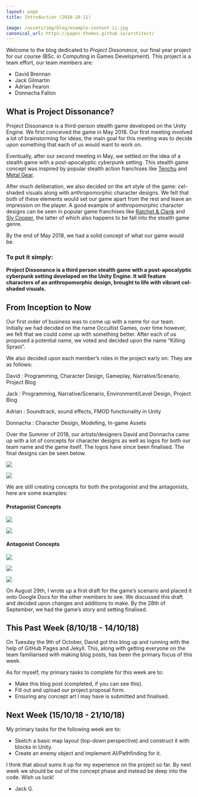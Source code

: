 ```yaml
---
layout: page
title: Introduction (2018-10-11)

image: /assets/img/blog/example-content-ii.jpg
canonical_url: https://pages-themes.github.io/architect/
---
```


Welcome to the blog dedicated to _Project Dissonance_, our final year project for our course (BSc. in Computing in Games Development). This project is a team effort, our team members are:

*   David Brennan
*   Jack Gilmartin
*   Adrian Fearon
*	Donnacha Fallon

## What is Project Dissonance?

Project Dissonance is a third-person stealth game developed on the Unity Engine. We first conceived the game in May 2018. Our first meeting involved a lot of brainstorming for ideas, the main goal for this meeting was to decide upon something that each of us would want to work on.

Eventually, after our second meeting in May, we settled on the idea of a stealth game with a post-apocalyptic cyberpunk setting. This stealth game concept was inspired by popular stealth action franchises like [Tenchu](https://en.wikipedia.org/wiki/Tenchu) and [Metal Gear](https://en.wikipedia.org/wiki/Metal_Gear). 

After much deliberation, we also decided on the art style of the game: cel-shaded visuals along with anthropomorphic character designs. We felt that both of these elements would set our game apart from the rest and leave an impression on the player. A good example of anthropomorphic character designs can be seen in popular game franchises like [Ratchet & Clank](https://en.wikipedia.org/wiki/Ratchet_%26_Clank) and [Sly Cooper](https://en.wikipedia.org/wiki/Sly_Cooper), the latter of which also happens to be fall into the stealth game genre.

By the end of May 2018, we had a solid concept of what our game would be. 

### **To put it simply:**

**Project Dissonance is a third person stealth game with a post-apocalyptic cyberpunk setting developed on the Unity Engine. It will feature characters of an anthropomorphic design, brought to life with vibrant cel-shaded visuals.** 

## From Inception to Now

Our first order of business was to come up with a name for our team. Initially we had decided on the name Occultist Games, over time however, we felt that we could come up with something better. After each of us proposed a potential name, we voted and decided upon the name “Killing Spraoi”.

We also decided upon each member’s roles in the project early on. They are as follows:

David
: Programming, Character Design, Gameplay, Narrative/Scenario, Project Blog

Jack
: Programming, Narrative/Scenario, Environment/Level Design, Project Blog

Adrian
: Soundtrack, sound effects, FMOD functionality in Unity

Donnacha
: Character Design, Modelling, In-game Assets


Over the Summer of 2018, our artists/designers David and Donnacha came up with a lot of concepts for character designs as well as logos for both our team name and the game itself. The logos have since been finalised. The final designs can be seen below.

![](assets/img/logos/team/killing_spraoi_logo_black.png)

![](assets/img/logos/game/project_dissonance_logo_textured_black.png)

We are still creating concepts for both the protagonist and the antagonists, here are some examples:

#### Protagonist Concepts

![](https://trello-attachments.s3.amazonaws.com/5b9b8b06bff0341c96417319/5b9b8d1169bc8e8349ee7ce6/8a5dfd7252acec2260805926ed1f87e9/Attack.png)

![](assets/img/concept_art/donnacha/protagonist_head_concept_donnacha.png)

#### Antagonist Concepts

![](assets/img/concept_art/david/enemy_concept_david.png)

![](assets/img/concept_art/donnacha/enemy_cyborg_arm_donnacha.jpg)

![](assets/img/concept_art/donnacha/rough_wolf_sketches_donnacha.jpg)



On August 29th, I wrote up a first draft for the game’s scenario and placed it onto Google Docs for the other members to see. We discussed this draft and decided upon changes and additions to make. By the 28th of September, we had the game’s story and setting finalised.

## This Past Week (8/10/18 - 14/10/18)

On Tuesday the 9th of October, David got this blog up and running with the help of GitHub Pages and Jekyll. This, along with getting everyone on the team familiarised with making blog posts, has been the primary focus of this week.

As for myself, my primary tasks to complete for this week are to:

*   Make this blog post (completed, if you can see this).
*   Fill out and upload our project proposal form.
*	Ensuring any concept art I may have is submitted and finalised.

## Next Week (15/10/18 - 21/10/18)

My primary tasks for the following week are to:

*   Sketch a basic map layout (top-down perspective) and construct it with blocks in Unity.
*   Create an enemy object and implement AI/Pathfinding for it.


I think that about sums it up for my experience on the project so far. By next week we should be out of the concept phase and instead be deep into the code. Wish us luck!

- Jack G.